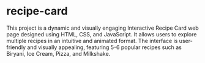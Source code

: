 # recipe-card
This project is a dynamic and visually engaging Interactive Recipe Card web page designed using HTML, CSS, and JavaScript. It allows users to explore multiple recipes in an intuitive and animated format. The interface is user-friendly and visually appealing, featuring 5-6 popular recipes such as Biryani, Ice Cream, Pizza, and Milkshake.
